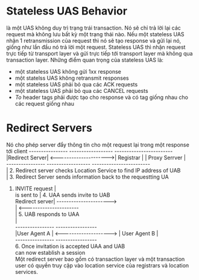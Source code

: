 # Stateless UAS Behavior
là một UAS không duy trì trạng trái transaction. Nó sẽ chỉ trả lời lại các request mà không lưu bất kỳ một trạng thái nào. Nếu một stateless UAS nhận 1 retransmission của request thì nó sẽ tạo response và gửi lại nó,  giống như lần đầu nó trả lời một request. 
Stateless UAS thì nhận request trực tiếp từ transport layer và gửi trực tiếp tới transport layer mà không qua transaction layer.
Những điểm quan trọng của stateless UAS là: 
- một stateless UAS không gửi 1xx response
- một statelss UAS không retransmit responses
- một stateless UAS phải bỏ qua các ACK requests
- một stateless UAS phải bỏ qua các CANCEL requests
- *To* header tags phải được tạo cho response và có tag giống nhau cho các request giống nhau
# Redirect Servers
Nó cho phép server đẩy thông tin cho một request lại trong một response tới client
            ----------------                          ------------------         ------------------------  
           |Redirect Server|   <--------------------->| Registrar      |         |    Proxy Serrver     |  
            ----------------                          ------------------         ------------------------  
                   |  2. Redirect server checks Location Service to find IP address of UAB   
                   |  3. Redirect Server sends information back to the requestting UA  
 1. INVITE request |  
    is sent to     |  4. UAA sends invite to UAB  
    Redirect server|     ---------------------->  
                   |     <----------------------  
                   |  5. UAB responds to UAA  
                   |    
            ----------------                           -----------------  
            |User Agent A   |   <--------------------> | User Agent B    |  
            ----------------                           -----------------  
                               6. Once invitation is accepted UAA and UAB   
                                  can now establish a session  
Một redirect server bao gồm có transaction layer và một transaction user có quyền truy cập vào location service của registrars và location services.    
